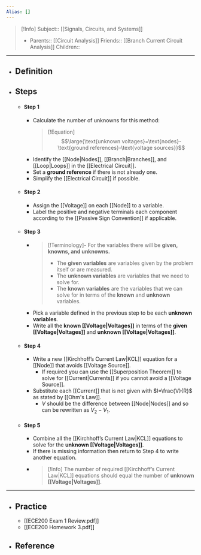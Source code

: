 ```yaml
---
Alias: []
---
```

> [!Info]
> Subject:: [[Signals, Circuits, and Systems]]
> - Parents:: [[Circuit Analysis]]
> Friends:: [[Branch Current Circuit Analysis]]
> Children:: 
---
- ## Definition
- ## Steps
	- #### Step 1
		- Calculate the number of unknowns for this method:
		  > [!Equation]
		  > $$\large{\text{unknown voltages}=\text{nodes}-\text{ground references}-\text{voltage sources}}$$
		- Identify the [[Node|Nodes]], [[Branch|Branches]], and [[Loop|Loops]] in the [[Electrical Circuit]].
		- Set a **ground reference** if there is not already one.
		- Simplify the [[Electrical Circuit]] if possible.
	- #### Step 2
		- Assign the [[Voltage]] on each [[Node]] to a variable.
		- Label the positive and negative terminals each component according to the [[Passive Sign Convention]] if applicable.
	- #### Step 3
		- > [!Terminology]-
		  > For the variables there will be **given, knowns, and unknowns.** 
		  > 
		  > - The **given variables** are variables given by the problem itself or are measured.
		  > - The **unknown variables** are variables that we need to solve for.
		  > - The **known variables** are the variables that we can solve for in terms of the **known** and **unknown** variables.
		- Pick a variable defined in the previous step to be each **unknown variables**.
		- Write all the **known [[Voltage|Voltages]]** in terms of the **given [[Voltage|Voltages]]** and **unknown [[Voltage|Voltages]]**.
	- #### Step 4
		- Write a new [[Kirchhoff’s Current Law|KCL]] equation for a [[Node]] that avoids [[Voltage Source]].
			- If required you can use the [[Superposition Theorem]] to solve for [[Current|Currents]] if you cannot avoid a [[Voltage Source]].
		- Substitute each [[Current]] that is not given with $I=\frac{V}{R}$ as stated by [[Ohm's Law]].
			- $V$ should be the difference between [[Node|Nodes]] and so can be rewritten as $V_{2}-V_{1}$.
	- #### Step 5
		- Combine all the [[Kirchhoff’s Current Law|KCL]] equations to solve for the **unknown [[Voltage|Voltages]]**.
		- If there is missing information then return to Step 4 to write another equation.
		- > [!Info]
		  > The number of required [[Kirchhoff’s Current Law|KCL]] equations should equal the number of **unknown [[Voltage|Voltages]]**.
---
- ## Practice
	- [[ECE200 Exam 1 Review.pdf]]
	- [[ECE200 Homework 3.pdf]]
- ## Reference